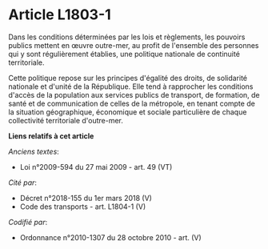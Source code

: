 # Article L1803-1

Dans les conditions déterminées par les lois et règlements, les pouvoirs publics mettent en œuvre outre-mer, au profit de
l'ensemble des personnes qui y sont régulièrement établies, une politique nationale de continuité territoriale.

Cette politique repose sur les principes d'égalité des droits, de solidarité nationale et d'unité de la République. Elle tend
à rapprocher les conditions d'accès de la population aux services publics de transport, de formation, de santé et de
communication de celles de la métropole, en tenant compte de la situation géographique, économique et sociale particulière de
chaque collectivité territoriale d'outre-mer.

**Liens relatifs à cet article**

_Anciens textes_:

  - Loi n°2009-594 du 27 mai 2009 - art. 49 (VT)

_Cité par_:

  - Décret n°2018-155 du 1er mars 2018 (V)
  - Code des transports - art. L1804-1 (V)

_Codifié par_:

  - Ordonnance n°2010-1307 du 28 octobre 2010 - art. (V)
